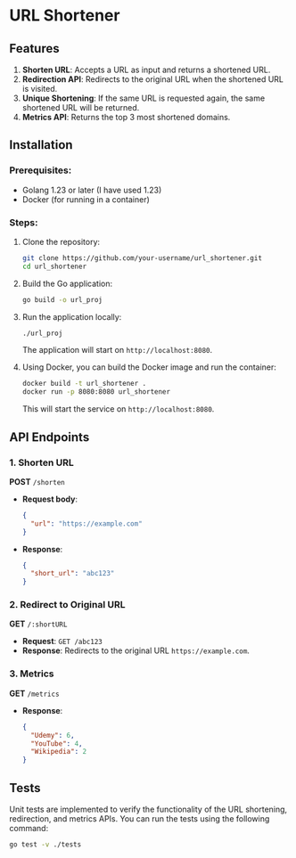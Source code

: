 # URL Shortener 

## Features

1. **Shorten URL**: Accepts a URL as input and returns a shortened URL.
2. **Redirection API**: Redirects to the original URL when the shortened URL is visited.
3. **Unique Shortening**: If the same URL is requested again, the same shortened URL will be returned.
4. **Metrics API**: Returns the top 3 most shortened domains.

## Installation

### Prerequisites:
- Golang 1.23 or later (I have used 1.23)
- Docker (for running in a container)

### Steps:

1. Clone the repository:
    ```bash
    git clone https://github.com/your-username/url_shortener.git
    cd url_shortener
    ```

2. Build the Go application:
    ```bash
    go build -o url_proj
    ```

3. Run the application locally:
    ```bash
    ./url_proj
    ```

    The application will start on `http://localhost:8080`.

4. Using Docker, you can build the Docker image and run the container:
    ```bash
    docker build -t url_shortener .
    docker run -p 8080:8080 url_shortener
    ```

    This will start the service on `http://localhost:8080`.

## API Endpoints

### 1. Shorten URL

**POST** `/shorten`

- **Request body**:
    ```json
    {
      "url": "https://example.com"
    }
    ```

- **Response**:
    ```json
    {
      "short_url": "abc123"
    }
    ```

### 2. Redirect to Original URL

**GET** `/:shortURL`

- **Request**: `GET /abc123`
- **Response**: Redirects to the original URL `https://example.com`.

### 3. Metrics

**GET** `/metrics`

- **Response**:
    ```json
    {
      "Udemy": 6,
      "YouTube": 4,
      "Wikipedia": 2
    }
    ```

## Tests

Unit tests are implemented to verify the functionality of the URL shortening, redirection, and metrics APIs. You can run the tests using the following command:

```bash
go test -v ./tests
